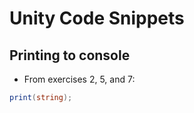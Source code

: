 # Unity Code Snippets
## Printing to console
- From exercises 2, 5, and 7:

```csharp
print(string);
```
